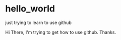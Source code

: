 # hello_world
just trying to learn to use github

Hi There,
I'm trying to get how to use github.
Thanks.
